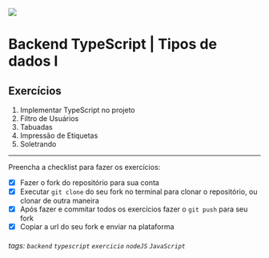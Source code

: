 ![](https://i.imgur.com/xG74tOh.png)

# Backend TypeScript | Tipos de dados I

## Exercícios

1. Implementar TypeScript no projeto
2. Filtro de Usuários
3. Tabuadas
4. Impressão de Etiquetas
5. Soletrando

---

Preencha a checklist para fazer os exercícios:

-   [x] Fazer o fork do repositório para sua conta
-   [x] Executar `git clone` do seu fork no terminal para clonar o repositório, ou clonar de outra maneira
-   [x] Após fazer e commitar todos os exercícios fazer o `git push` para seu fork
-   [x] Copiar a url do seu fork e enviar na plataforma

###### tags: `backend` `typescript` `exercicio` `nodeJS` `JavaScript`
